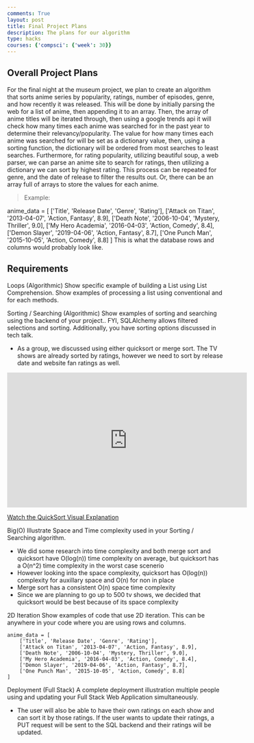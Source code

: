 ```yaml
---
comments: True
layout: post
title: Final Project Plans
description: The plans for our algorithm
type: hacks
courses: {'compsci': {'week': 30}}
---
```


## Overall Project Plans
For the final night at the museum project, we plan to create an algorithm that sorts anime series by popularity, ratings, number of episodes, genre, and how recently it was released. This will be done by initially parsing the web for a list of anime, then appending it to an array. Then, the array of anime titles will be iterated through, then using a google trends api it will check how many times each anime was searched for in the past year to determine their relevancy/popularity. The value for how many times each anime was searched for will be set as a dictionary value, then, using a sorting function, the dictionary will be ordered from most searches to least searches. Furthermore, for rating popularity, utilizing beautiful soup, a web parser, we can parse an anime site to search for ratings, then utilizing a dictionary we can sort by highest rating. This process can be repeated for genre, and the date of release to filter the results out. Or, there can be an array full of arrays to store the values for each anime. 

> Example:

anime_data = [
    ['Title', 'Release Date', 'Genre', 'Rating'],
    ['Attack on Titan', '2013-04-07', 'Action, Fantasy', 8.9],
    ['Death Note', '2006-10-04', 'Mystery, Thriller', 9.0],
    ['My Hero Academia', '2016-04-03', 'Action, Comedy', 8.4],
    ['Demon Slayer', '2019-04-06', 'Action, Fantasy', 8.7],
    ['One Punch Man', '2015-10-05', 'Action, Comedy', 8.8]
]
This is what the database rows and columns would probably look like.

## Requirements
Loops (Algorithmic)
Show specific example of building a List using List Comprehension. Show examples of processing a list using conventional and for each methods.

Sorting / Searching (Algorithmic)
Show examples of sorting and searching using the backend of your project.. FYI, SQLAlchemy allows filtered selections and sorting. Additionally, you have sorting options discussed in tech talk.
- As a group, we discussed using either quicksort or merge sort. The TV shows are already sorted by ratings, however we need to sort by release date and website fan ratings as well.

<iframe width="560" height="315" src="https://www.youtube.com/embed/WprjBK0p6rw" frameborder="0" allow="accelerometer; autoplay; clipboard-write; encrypted-media; gyroscope; picture-in-picture" allowfullscreen></iframe>

[Watch the QuickSort Visual Explanation](https://www.youtube.com/watch?v=WprjBK0p6rw)


Big(O)
Illustrate Space and Time complexity used in your Sorting / Searching algorithm.
- We did some research into time complexity and both merge sort and quicksort have O(log(n)) time complexity on average, but quicksort has a O(n^2) time complexity in the worst case scenerio
- However looking into the space complexity, quicksort has O(log(n)) complexity for auxillary space and O(n) for non in place
- Merge sort has a consistent O(n) space time complexity
- Since we are planning to go up to 500 tv shows, we decided that quicksort would be best because of its space complexity

2D Iteration
Show examples of code that use 2D iteration. This can be anywhere in your code where you are using rows and columns.
```
anime_data = [
    ['Title', 'Release Date', 'Genre', 'Rating'],
    ['Attack on Titan', '2013-04-07', 'Action, Fantasy', 8.9],
    ['Death Note', '2006-10-04', 'Mystery, Thriller', 9.0],
    ['My Hero Academia', '2016-04-03', 'Action, Comedy', 8.4],
    ['Demon Slayer', '2019-04-06', 'Action, Fantasy', 8.7],
    ['One Punch Man', '2015-10-05', 'Action, Comedy', 8.8]
]
```

Deployment (Full Stack)
A complete deployment illustration multiple people using and updating your Full Stack Web Application simultaneously.
- The user will also be able to have their own ratings on each show and can sort it by those ratings. If the user wants to update their ratings, a PUT request will be sent to the SQL backend and their ratings will be updated.

<script src="https://utteranc.es/client.js"
        repo="{{ site.github_username }}/{{ site.github_repo | default: site.baseurl | remove: "/" }}"
        issue-term="title"
        label="blogpost-comment"
        theme="github-light"
        crossorigin="anonymous"
        async>
</script>